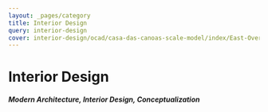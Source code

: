 ```yaml
---
layout: _pages/category
title: Interior Design
query: interior-design
cover: interior-design/ocad/casa-das-canoas-scale-model/index/East-Overview.jpg
---
```

# Interior Design

##### Modern Architecture, Interior Design, Conceptualization
